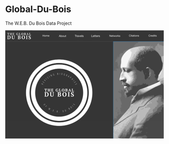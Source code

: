 # Global-Du-Bois
The W.E.B. Du Bois Data Project

![The Global Du Bois](/assets/img/du-bois-data-project-home.png)
